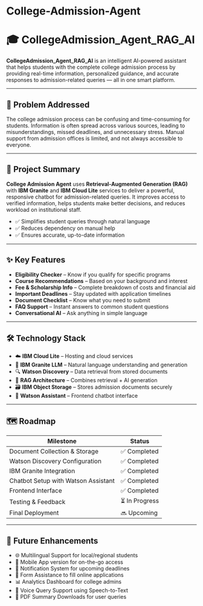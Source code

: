 # College-Admission-Agent
# 🎓 CollegeAdmission_Agent_RAG_AI

**CollegeAdmission_Agent_RAG_AI** is an intelligent AI-powered assistant that helps students with the complete college admission process by providing real-time information, personalized guidance, and accurate responses to admission-related queries — all in one smart platform.

---

## 🚨 Problem Addressed

The college admission process can be confusing and time-consuming for students. Information is often spread across various sources, leading to misunderstandings, missed deadlines, and unnecessary stress. Manual support from admission offices is limited, and not always accessible to everyone.

---

## 📌 Project Summary

**College Admission Agent** uses **Retrieval-Augmented Generation (RAG)** with **IBM Granite** and **IBM Cloud Lite** services to deliver a powerful, responsive chatbot for admission-related queries. It improves access to verified information, helps students make better decisions, and reduces workload on institutional staff.

- ✅ Simplifies student queries through natural language  
- ✅ Reduces dependency on manual help  
- ✅ Ensures accurate, up-to-date information  

---

## ✨ Key Features

- **Eligibility Checker** – Know if you qualify for specific programs  
- **Course Recommendations** – Based on your background and interest  
- **Fee & Scholarship Info** – Complete breakdown of costs and financial aid  
- **Important Deadlines** – Stay updated with application timelines  
- **Document Checklist** – Know what you need to submit  
- **FAQ Support** – Instant answers to common student questions  
- **Conversational AI** – Ask anything in simple language  

---

## 🛠️ Technology Stack

- ☁️ **IBM Cloud Lite** – Hosting and cloud services  
- 🤖 **IBM Granite LLM** – Natural language understanding and generation  
- 🔍 **Watson Discovery** – Data retrieval from stored documents  
- 🧠 **RAG Architecture** – Combines retrieval + AI generation  
- 🗃️ **IBM Object Storage** – Stores admission documents securely  
- 💬 **Watson Assistant** – Frontend chatbot interface  

---

## 🗺️ Roadmap

| Milestone                            | Status       |
|-------------------------------------|--------------|
| Document Collection & Storage       | ✅ Completed  |
| Watson Discovery Configuration       | ✅ Completed  |
| IBM Granite Integration             | ✅ Completed  |
| Chatbot Setup with Watson Assistant | ✅ Completed  |
| Frontend Interface                  | ✅ Completed  |
| Testing & Feedback                  | ⏳ In Progress |
| Final Deployment                    | 🔜 Upcoming   |

---

## 🔮 Future Enhancements

- 🌐 Multilingual Support for local/regional students  
- 📱 Mobile App version for on-the-go access  
- 🔔 Notification System for upcoming deadlines  
- 📝 Form Assistance to fill online applications  
- 📊 Analytics Dashboard for college admins  
- 🎤 Voice Query Support using Speech-to-Text  
- 🧾 PDF Summary Downloads for user queries  

